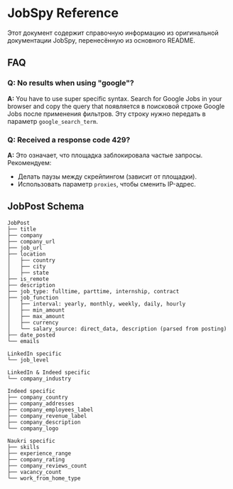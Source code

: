 # JobSpy Reference

Этот документ содержит справочную информацию из оригинальной документации JobSpy, перенесённую из основного README.

## FAQ
### Q: No results when using "google"?
**A:** You have to use super specific syntax. Search for Google Jobs in your browser and copy the query that появляется в поисковой строке Google Jobs после применения фильтров. Эту строку нужно передать в параметр `google_search_term`.

### Q: Received a response code 429?
**A:** Это означает, что площадка заблокировала частые запросы. Рекомендуем:
- Делать паузы между скрейпингом (зависит от площадки).
- Использовать параметр `proxies`, чтобы сменить IP-адрес.

## JobPost Schema
```text
JobPost
├── title
├── company
├── company_url
├── job_url
├── location
│   ├── country
│   ├── city
│   ├── state
├── is_remote
├── description
├── job_type: fulltime, parttime, internship, contract
├── job_function
│   ├── interval: yearly, monthly, weekly, daily, hourly
│   ├── min_amount
│   ├── max_amount
│   ├── currency
│   └── salary_source: direct_data, description (parsed from posting)
├── date_posted
└── emails

LinkedIn specific
└── job_level

LinkedIn & Indeed specific
└── company_industry

Indeed specific
├── company_country
├── company_addresses
├── company_employees_label
├── company_revenue_label
├── company_description
└── company_logo

Naukri specific
├── skills
├── experience_range
├── company_rating
├── company_reviews_count
├── vacancy_count
└── work_from_home_type
```

